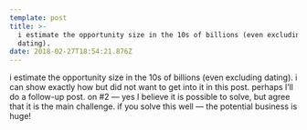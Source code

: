 ```yaml
---
template: post
title: >-
  i estimate the opportunity size in the 10s of billions (even excluding
  dating).
date: 2018-02-27T18:54:21.876Z
---
```

i estimate the opportunity size in the 10s of billions (even excluding dating). i can show exactly how but did not want to get into it in this post. perhaps I’ll do a follow-up post. on #2 — yes I believe it is possible to solve, but agree that it is the main challenge. if you solve this well — the potential business is huge!

